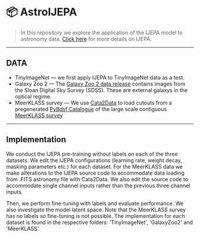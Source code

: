 # 📦 AstroIJEPA

> In this repository we explore the application of the IJEPA model to astronomy data. [Click here](https://github.com/facebookresearch/ijepa) for more details on IJEPA.

---

##  DATA

-  TinyImageNet — we first apply IJEPA to TinyImageNet data as a test.
-  Galaxy Zoo 2 — The [Galaxy Zoo 2 data release](https://arxiv.org/abs/1308.3496) contains images from the Sloan Digital Sky Survey (SDSS). These are external galaxys in the optical regime.
-  MeerKLASS survey — We use [Cata2Data](https://github.com/mb010/Cata2Data) to load cutouts from a pregenerated [PyBdsf Catalogue](https://pybdsf.readthedocs.io/en/latest/) of the large scale contiguous [MeerKLASS survey](https://arxiv.org/abs/1709.06099)

---

## Implementation

We conduct the IJEPA pre-training without labels on each of the three datasets. We edit the IJEPA configurations (learning rate, weight decay, masking parameters etc.) for each dataset. For the MeerKLASS data we make alterations to the IJEPA source code to accommodate data loading from .FITS astronomy file with Cata2Data. We also edit the source code to accommodate single channel inputs rather than the previous three channel inputs. 

Then, we perform fine-tuning with labels and evaluate performance. We also investigate the model latent space. Note that the MeerKLASS survey has no labels so fine-tuning is not possible. The implementation for each dataset is found in the respective folders: 'TinyImageNet', 'GalaxyZoo2' and 'MeerKLASS'.

